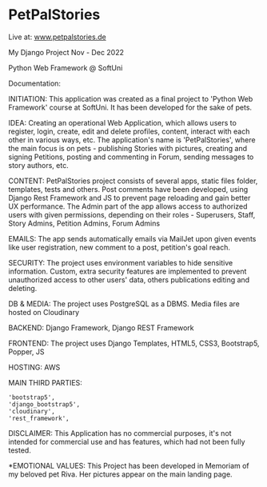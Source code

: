 # PetPalStories
Live at: www.petpalstories.de

My Django Project Nov - Dec 2022

Python Web Framework @ SoftUni

Documentation:

INITIATION: This application was created as a final project to 'Python Web Framework' course at SoftUni. It has been developed for the sake of pets.

IDEA: Creating an operational Web Application, which allows users to register, login, create, edit and delete profiles, content, interact with each other in various ways, etc. The application's name is 'PetPalStories', where the main focus is on pets - publishing Stories with pictures, creating and signing Petitions, posting and commenting in Forum, sending messages to story authors, etc.

CONTENT: PetPalStories project consists of several apps, static files folder, templates, tests and others. 
Post comments have been developed, using Django Rest Framework and JS to prevent page reloading and gain better UX performance.
The Admin part of the app allows access to authorized users with given permissions, depending on their roles - Superusers, Staff, Story Admins, Petition Admins, Forum Admins

EMAILS: The app sends automatically emails via MailJet upon given events like user registration, new comment to a post, petition's goal reach.

SECURITY: The project uses environment variables to hide sensitive information. Custom, extra security features are implemented to prevent unauthorized access to other users' data, others publications editing and deleting.

DB & MEDIA: The project uses PostgreSQL as a DBMS. Media files are hosted on Cloudinary

BACKEND: Django Framework, Django REST Framework

FRONTEND: The project uses Django Templates, HTML5, CSS3, Bootstrap5, Popper, JS

HOSTING: AWS


MAIN THIRD PARTIES:

    'bootstrap5',
    'django_bootstrap5',
    'cloudinary',
    'rest_framework',


DISCLAIMER: This Application has no commercial purposes, it's not intended for commercial use and has features, which had not been fully tested.

*EMOTIONAL VALUES: This Project has been developed in Memoriam of my beloved pet Riva. Her pictures appear on the main landing page.